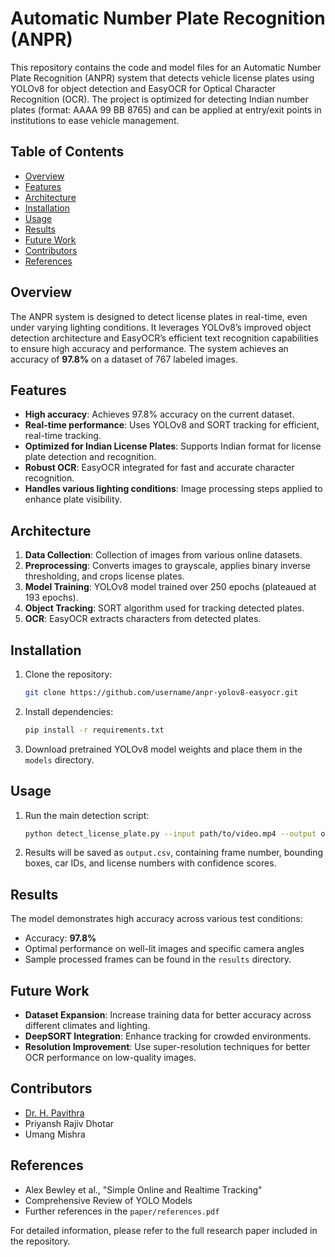 # Automatic Number Plate Recognition (ANPR)

This repository contains the code and model files for an Automatic Number Plate Recognition (ANPR) system that detects vehicle license plates using YOLOv8 for object detection and EasyOCR for Optical Character Recognition (OCR). The project is optimized for detecting Indian number plates (format: AAAA 99 BB 8765) and can be applied at entry/exit points in institutions to ease vehicle management.

## Table of Contents
- [Overview](#overview)
- [Features](#features)
- [Architecture](#architecture)
- [Installation](#installation)
- [Usage](#usage)
- [Results](#results)
- [Future Work](#future-work)
- [Contributors](#contributors)
- [References](#references)

## Overview
The ANPR system is designed to detect license plates in real-time, even under varying lighting conditions. It leverages YOLOv8’s improved object detection architecture and EasyOCR’s efficient text recognition capabilities to ensure high accuracy and performance. The system achieves an accuracy of **97.8%** on a dataset of 767 labeled images.

## Features
- **High accuracy**: Achieves 97.8% accuracy on the current dataset.
- **Real-time performance**: Uses YOLOv8 and SORT tracking for efficient, real-time tracking.
- **Optimized for Indian License Plates**: Supports Indian format for license plate detection and recognition.
- **Robust OCR**: EasyOCR integrated for fast and accurate character recognition.
- **Handles various lighting conditions**: Image processing steps applied to enhance plate visibility.

## Architecture
1. **Data Collection**: Collection of images from various online datasets.
2. **Preprocessing**: Converts images to grayscale, applies binary inverse thresholding, and crops license plates.
3. **Model Training**: YOLOv8 model trained over 250 epochs (plateaued at 193 epochs).
4. **Object Tracking**: SORT algorithm used for tracking detected plates.
5. **OCR**: EasyOCR extracts characters from detected plates.

## Installation
1. Clone the repository:
    ```bash
    git clone https://github.com/username/anpr-yolov8-easyocr.git
    ```
2. Install dependencies:
    ```bash
    pip install -r requirements.txt
    ```
3. Download pretrained YOLOv8 model weights and place them in the `models` directory.

## Usage
1. Run the main detection script:
    ```bash
    python detect_license_plate.py --input path/to/video.mp4 --output output.csv
    ```
2. Results will be saved as `output.csv`, containing frame number, bounding boxes, car IDs, and license numbers with confidence scores.

## Results
The model demonstrates high accuracy across various test conditions:
- Accuracy: **97.8%**
- Optimal performance on well-lit images and specific camera angles
- Sample processed frames can be found in the `results` directory.

## Future Work
- **Dataset Expansion**: Increase training data for better accuracy across different climates and lighting.
- **DeepSORT Integration**: Enhance tracking for crowded environments.
- **Resolution Improvement**: Use super-resolution techniques for better OCR performance on low-quality images.

## Contributors
- [Dr. H. Pavithra](mailto:pavithrah@rvce.edu.in)
- Priyansh Rajiv Dhotar
- Umang Mishra

## References
- Alex Bewley et al., "Simple Online and Realtime Tracking"
- Comprehensive Review of YOLO Models
- Further references in the `paper/references.pdf`

For detailed information, please refer to the full research paper included in the repository.

